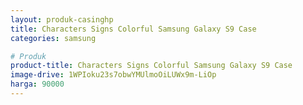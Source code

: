 ```yaml
---
layout: produk-casinghp
title: Characters Signs Colorful Samsung Galaxy S9 Case
categories: samsung

# Produk
product-title: Characters Signs Colorful Samsung Galaxy S9 Case
image-drive: 1WPIoku23s7obwYMUlmoOiLUWx9m-LiOp
harga: 90000
---
```

